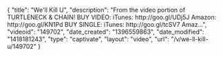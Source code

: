 {
    "title": "We'll Kill U",
    "description": "From the video portion of TURTLENECK & CHAIN! BUY VIDEO: iTunes: http:\/\/goo.gl\/UDj5J Amazon: http:\/\/goo.gl\/KN1Pd BUY SINGLE: iTunes: http:\/\/goo.gl\/tcSV7 Amaz...",
    "videoid": "149702",
    "date_created": "1396559863",
    "date_modified": "1418181243",
    "type": "captivate",
    "layout": "video",
    "url": "\/v\/we-ll-kill-u\/149702"
}